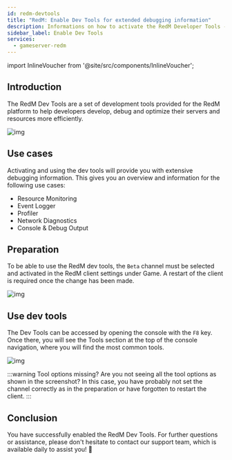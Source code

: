 ```yaml
---
id: redm-devtools
title: "RedM: Enable Dev Tools for extended debugging information"
description: Informations on how to activate the RedM Developer Tools - ZAP-Hosting.com documentation
sidebar_label: Enable Dev Tools
services:
  - gameserver-redm
---
```


import InlineVoucher from '@site/src/components/InlineVoucher';

## Introduction

The RedM Dev Tools are a set of development tools provided for the RedM platform to help developers develop, debug and optimize their servers and resources more efficiently.

![img](https://screensaver01.zap-hosting.com/index.php/s/rNMcaSHBrNyD8Aw/preview)

<InlineVoucher />

## Use cases

Activating and using the dev tools will provide you with extensive debugging information. This gives you an overview and information for the following use cases: 

- Resource Monitoring
- Event Logger
- Profiler
- Network Diagnostics
- Console & Debug Output

## Preparation

To be able to use the RedM dev tools, the `Beta` channel must be selected and activated in the RedM client settings under Game. A restart of the client is required once the change has been made. 

![img](https://screensaver01.zap-hosting.com/index.php/s/YnxrfpzBr8ZZA95/download)

## Use dev tools

The Dev Tools can be accessed by opening the console with the `F8` key. Once there, you will see the Tools section at the top of the console navigation, where you will find the most common tools. 

![img](https://screensaver01.zap-hosting.com/index.php/s/24NqpsmSbJxnHaR/preview)

:::warning Tool options missing?
Are you not seeing all the tool options as shown in the screenshot? In this case, you have probably not set the channel correctly as in the preparation or have forgotten to restart the client. 
:::

## Conclusion

You have successfully enabled the RedM Dev Tools. For further questions or assistance, please don't hesitate to contact our support team, which is available daily to assist you! 🙂

<InlineVoucher />
